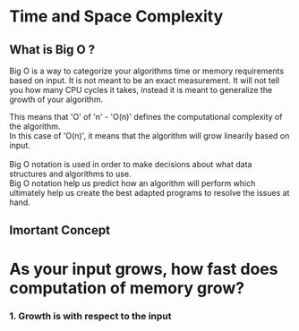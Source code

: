 # Time and Space Complexity

## What is Big O ?

Big O is a way to categorize your algorithms time or memory requirements based
on input. It is not meant to be an exact measurement. It will not tell you how
many CPU cycles it takes, instead it is meant to generalize the growth of your
algorithm.<br>

This means that 'O' of 'n' - 'O(n)' defines the computational complexity of the algorithm.<br>
In this case of 'O(n)', it means that the algorithm will grow linearily based on input.<br>
<br>
Big O notation is used in order to make decisions about what data structures and
algorithms to use.<br>
Big O notation help us predict how an algorithm will perform which ultimately help
us create the best adapted programs to resolve the issues at hand.<br>

## Imortant Concept

# As your input grows, how fast does computation of memory grow? 

### 1. Growth is with respect to the input




